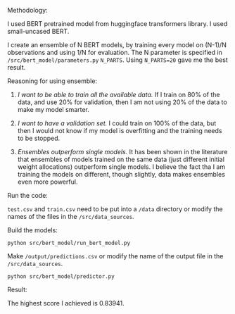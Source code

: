 
Methodology:

I used BERT pretrained model from huggingface transformers library. I used small-uncased BERT.

I create an ensemble of N BERT models, by training every model on (N-1)/N observations and using 1/N for evaluation. The N parameter is specified in `/src/bert_model/parameters.py` `N_PARTS`. Using `N_PARTS=20` gave me the best result. 

Reasoning for using ensemble:

1) *I want to be able to train all the available data.* If I train on 80% of the data, and use 20% for validation, then I am not using 20% of the data to make my model smarter.

2) *I want to have a validation set.* I could train on 100% of the data, but then I would not know if my model is overfitting and the training needs to be stopped.

3) *Ensembles outperform single models.* It has been shown in the literature that ensembles of models trained on the same data (just different initial weight allocations) outperform single models. I believe the fact tha I am training the models on different, though slightly, data makes ensembles even more powerful. 



Run the code:

`test.csv` and `train.csv` need to be put into a `/data` directory or modify the names of the files in the `/src/data_sources`.

Build the models:

```
python src/bert_model/run_bert_model.py
```

Make `/output/predictions.csv` or modify the name of the output file in the `/src/data_sources`.

```
python src/bert_model/predictor.py
```

Result:

The highest score I achieved is 0.83941.


